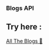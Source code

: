 
### Blogs API

## Try here : 

<a href="https://blogsweb-production.up.railway.app/api/blogs" target="_blank">All The Blogs 🚀</a>